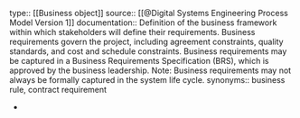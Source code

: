 type:: [[Business object]]
source:: [[@Digital Systems Engineering Process Model Version 1]]
documentation:: Definition of the business framework within which stakeholders will define their requirements. Business requirements govern the project, including agreement constraints, quality standards, and cost and schedule constraints. Business requirements may be captured in a Business Requirements Specification (BRS), which is approved by the business leadership. Note: Business requirements may not always be formally captured in the system life cycle.
synonyms:: business rule, contract requirement

-